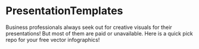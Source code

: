 # PresentationTemplates
Business professionals always seek out for creative visuals for their presentations! But most of them are paid or unavailable. Here is a quick pick repo for your free vector infographics!
